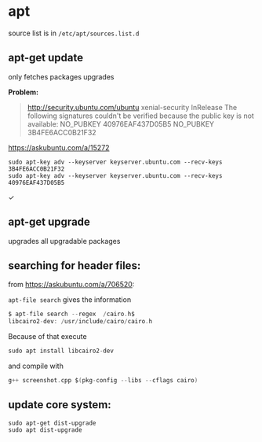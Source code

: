 # apt

source list is in `/etc/apt/sources.list.d`

## apt-get update

only fetches packages upgrades

**Problem:**
> http://security.ubuntu.com/ubuntu xenial-security InRelease
>  The following signatures couldn't be verified because the public key is not available: NO_PUBKEY 40976EAF437D05B5 NO_PUBKEY 3B4FE6ACC0B21F32

https://askubuntu.com/a/15272

```
sudo apt-key adv --keyserver keyserver.ubuntu.com --recv-keys 3B4FE6ACC0B21F32
sudo apt-key adv --keyserver keyserver.ubuntu.com --recv-keys 40976EAF437D05B5
```
✓

## apt-get upgrade

upgrades all upgradable packages

## searching for header files:
from https://askubuntu.com/a/706520:

`apt-file search` gives the information

```c
$ apt-file search --regex  /cairo.h$
libcairo2-dev: /usr/include/cairo/cairo.h
```

Because of that execute

```c
sudo apt install libcairo2-dev
```

and compile with

```c
g++ screenshot.cpp $(pkg-config --libs --cflags cairo)
```


## update core system:

```
sudo apt-get dist-upgrade
sudo apt dist-upgrade
```

